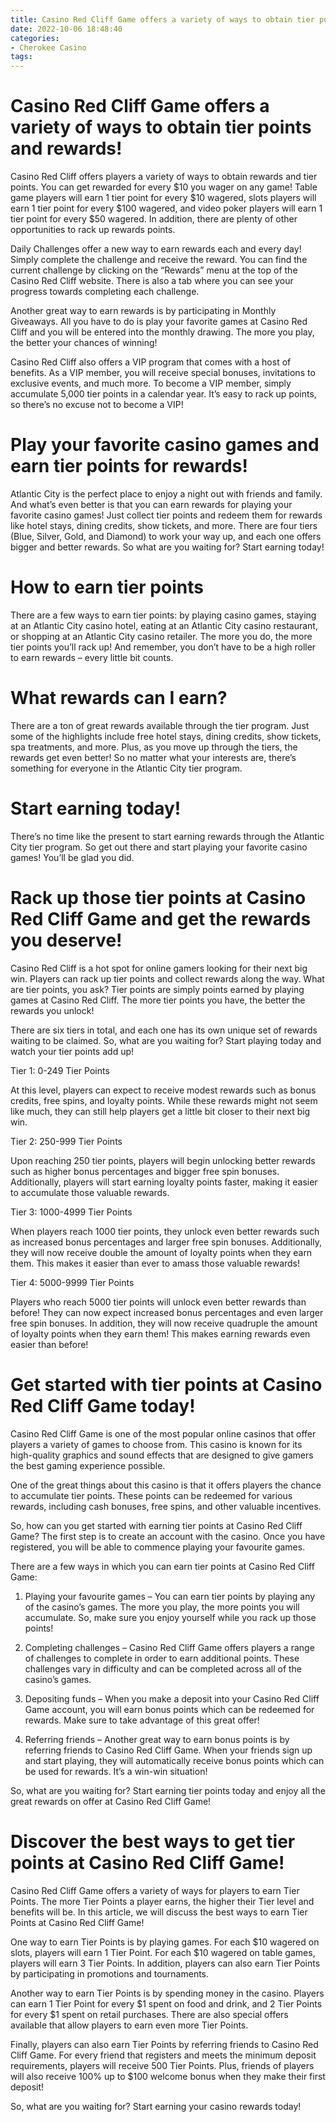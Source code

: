 ```yaml
---
title: Casino Red Cliff Game offers a variety of ways to obtain tier points and rewards!
date: 2022-10-06 18:48:40
categories:
- Cherokee Casino
tags:
---
```



#  Casino Red Cliff Game offers a variety of ways to obtain tier points and rewards!

Casino Red Cliff offers players a variety of ways to obtain rewards and tier points. You can get rewarded for every $10 you wager on any game! Table game players will earn 1 tier point for every $10 wagered, slots players will earn 1 tier point for every $100 wagered, and video poker players will earn 1 tier point for every $50 wagered. In addition, there are plenty of other opportunities to rack up rewards points.

Daily Challenges offer a new way to earn rewards each and every day! Simply complete the challenge and receive the reward. You can find the current challenge by clicking on the “Rewards” menu at the top of the Casino Red Cliff website. There is also a tab where you can see your progress towards completing each challenge.

Another great way to earn rewards is by participating in Monthly Giveaways. All you have to do is play your favorite games at Casino Red Cliff and you will be entered into the monthly drawing. The more you play, the better your chances of winning!

Casino Red Cliff also offers a VIP program that comes with a host of benefits. As a VIP member, you will receive special bonuses, invitations to exclusive events, and much more. To become a VIP member, simply accumulate 5,000 tier points in a calendar year. It’s easy to rack up points, so there’s no excuse not to become a VIP!

#  Play your favorite casino games and earn tier points for rewards!

Atlantic City is the perfect place to enjoy a night out with friends and family. And what’s even better is that you can earn rewards for playing your favorite casino games! Just collect tier points and redeem them for rewards like hotel stays, dining credits, show tickets, and more. There are four tiers (Blue, Silver, Gold, and Diamond) to work your way up, and each one offers bigger and better rewards. So what are you waiting for? Start earning today!

# How to earn tier points

There are a few ways to earn tier points: by playing casino games, staying at an Atlantic City casino hotel, eating at an Atlantic City casino restaurant, or shopping at an Atlantic City casino retailer. The more you do, the more tier points you’ll rack up! And remember, you don’t have to be a high roller to earn rewards – every little bit counts.

# What rewards can I earn?

There are a ton of great rewards available through the tier program. Just some of the highlights include free hotel stays, dining credits, show tickets, spa treatments, and more. Plus, as you move up through the tiers, the rewards get even better! So no matter what your interests are, there’s something for everyone in the Atlantic City tier program.

# Start earning today!

There’s no time like the present to start earning rewards through the Atlantic City tier program. So get out there and start playing your favorite casino games! You’ll be glad you did.

#  Rack up those tier points at Casino Red Cliff Game and get the rewards you deserve!

Casino Red Cliff is a hot spot for online gamers looking for their next big win. Players can rack up tier points and collect rewards along the way. What are tier points, you ask? Tier points are simply points earned by playing games at Casino Red Cliff. The more tier points you have, the better the rewards you unlock!

There are six tiers in total, and each one has its own unique set of rewards waiting to be claimed. So, what are you waiting for? Start playing today and watch your tier points add up!

Tier 1: 0-249 Tier Points

At this level, players can expect to receive modest rewards such as bonus credits, free spins, and loyalty points. While these rewards might not seem like much, they can still help players get a little bit closer to their next big win.

Tier 2: 250-999 Tier Points

Upon reaching 250 tier points, players will begin unlocking better rewards such as higher bonus percentages and bigger free spin bonuses. Additionally, players will start earning loyalty points faster, making it easier to accumulate those valuable rewards.

Tier 3: 1000-4999 Tier Points

When players reach 1000 tier points, they unlock even better rewards such as increased bonus percentages and larger free spin bonuses. Additionally, they will now receive double the amount of loyalty points when they earn them. This makes it easier than ever to amass those valuable rewards!

Tier 4: 5000-9999 Tier Points

Players who reach 5000 tier points will unlock even better rewards than before! They can now expect increased bonus percentages and even larger free spin bonuses. In addition, they will now receive quadruple the amount of loyalty points when they earn them! This makes earning rewards even easier than before!

#  Get started with tier points at Casino Red Cliff Game today!

Casino Red Cliff Game is one of the most popular online casinos that offer players a variety of games to choose from. This casino is known for its high-quality graphics and sound effects that are designed to give gamers the best gaming experience possible.

One of the great things about this casino is that it offers players the chance to accumulate tier points. These points can be redeemed for various rewards, including cash bonuses, free spins, and other valuable incentives.

So, how can you get started with earning tier points at Casino Red Cliff Game? The first step is to create an account with the casino. Once you have registered, you will be able to commence playing your favourite games.

There are a few ways in which you can earn tier points at Casino Red Cliff Game:

1) Playing your favourite games – You can earn tier points by playing any of the casino’s games. The more you play, the more points you will accumulate. So, make sure you enjoy yourself while you rack up those points!

2) Completing challenges – Casino Red Cliff Game offers players a range of challenges to complete in order to earn additional points. These challenges vary in difficulty and can be completed across all of the casino’s games.

3) Depositing funds – When you make a deposit into your Casino Red Cliff Game account, you will earn bonus points which can be redeemed for rewards. Make sure to take advantage of this great offer!

4) Referring friends – Another great way to earn bonus points is by referring friends to Casino Red Cliff Game. When your friends sign up and start playing, they will automatically receive bonus points which can be used for rewards. It’s a win-win situation!

So, what are you waiting for? Start earning tier points today and enjoy all the great rewards on offer at Casino Red Cliff Game!

#  Discover the best ways to get tier points at Casino Red Cliff Game!

Casino Red Cliff Game offers a variety of ways for players to earn Tier Points. The more Tier Points a player earns, the higher their Tier level and benefits will be. In this article, we will discuss the best ways to earn Tier Points at Casino Red Cliff Game!

One way to earn Tier Points is by playing games. For each $10 wagered on slots, players will earn 1 Tier Point. For each $10 wagered on table games, players will earn 3 Tier Points. In addition, players can also earn Tier Points by participating in promotions and tournaments.

Another way to earn Tier Points is by spending money in the casino. Players can earn 1 Tier Point for every $1 spent on food and drink, and 2 Tier Points for every $1 spent on retail purchases. There are also special offers available that allow players to earn even more Tier Points.

Finally, players can also earn Tier Points by referring friends to Casino Red Cliff Game. For every friend that registers and meets the minimum deposit requirements, players will receive 500 Tier Points. Plus, friends of players will also receive 100% up to $100 welcome bonus when they make their first deposit!

So, what are you waiting for? Start earning your casino rewards today!